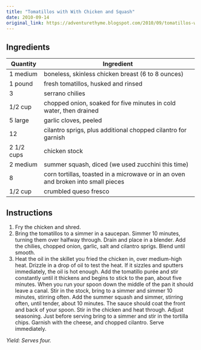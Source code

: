 ```yaml
---
title: "Tomatillos with With Chicken and Squash"
date: 2010-09-14
original_link: https://adventurethyme.blogspot.com/2010/09/tomatillos-with-with-chicken-and-squash.html
---
```


## Ingredients


| Quantity | Ingredient |
| -------- | ---------- |
| 1 medium | boneless, skinless chicken breast (6 to 8 ounces) |
| 1 pound | fresh tomatillos, husked and rinsed |
| 3 | serrano chilies |
| 1/2 cup | chopped onion, soaked for five minutes in cold water, then drained |
| 5 large | garlic cloves, peeled |
| 12 | cilantro sprigs, plus additional chopped cilantro for garnish |
| 2 1/2 cups | chicken stock |
| 2 medium | summer squash, diced (we used zucchini this time) |
| 8 | corn tortillas, toasted in a microwave or in an oven and broken into small pieces |
| 1/2 cup | crumbled queso fresco |

## Instructions


1. Fry the chicken and shred.
2. Bring the tomatillos to a simmer in a saucepan. Simmer 10 minutes, turning them over halfway through. Drain and place in a blender. Add the chilies, chopped onion, garlic, salt and cilantro sprigs. Blend until smooth.
3. Heat the oil in the skillet you fried the chicken in, over medium-high heat. Drizzle in a drop of oil to test the heat. If it sizzles and sputters immediately, the oil is hot enough. Add the tomatillo purée and stir constantly until it thickens and begins to stick to the pan, about five minutes. When you run your spoon down the middle of the pan it should leave a canal. Stir in the stock, bring to a simmer and simmer 10 minutes, stirring often. Add the summer squash and simmer, stirring often, until tender, about 10 minutes. The sauce should coat the front and back of your spoon. Stir in the chicken and heat through. Adjust seasoning. Just before serving bring to a simmer and stir in the tortilla chips. Garnish with the cheese, and chopped cilantro. Serve immediately.

_Yield: Serves four._
